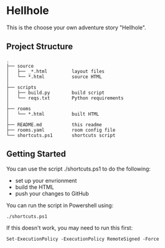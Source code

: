 # Hellhole

This is the choose your own adventure story "Hellhole".

## Project Structure

```
.
├── source
│   ├── _*.html         layout files
│   └── *.html          source HTML
│
├── scripts
│   ├── build.py        build script
│   └── reqs.txt        Python requirements
│
├── rooms
│   └── *.html          built HTML
│
├── README.md           this readme
├── rooms.yaml          room config file
└── shortcuts.ps1       shortcuts script
```


## Getting Started

You can use the script ./shortcuts.ps1 to do the following:

* set up your envrionment
* build the HTML
* push your changes to GitHub

You can run the script in Powershell using:

```
./shortcuts.ps1
```

If this doesn't work, you may need to run this first:

```
Set-ExecutionPolicy -ExecutionPolicy RemoteSigned -Force
```